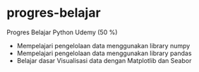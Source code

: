 # progres-belajar
Progres Belajar Python Udemy (50 %)
* Mempelajari pengelolaan data menggunakan library numpy
* Mempelajari pengelolaan data menggunakan library pandas
* Belajar dasar Visualisasi data dengan Matplotlib dan Seabor
